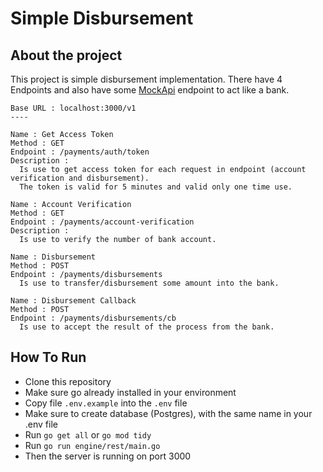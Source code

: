 # Simple Disbursement

## About the project
This project is simple disbursement implementation.
There have 4 Endpoints and also have some [MockApi](https://mockapi.io) endpoint to act like a bank.

```
Base URL : localhost:3000/v1
----

Name : Get Access Token
Method : GET
Endpoint : /payments/auth/token
Description :
  Is use to get access token for each request in endpoint (account verification and disbursement).
  The token is valid for 5 minutes and valid only one time use.

Name : Account Verification
Method : GET
Endpoint : /payments/account-verification
Description :
  Is use to verify the number of bank account.

Name : Disbursement
Method : POST
Endpoint : /payments/disbursements
  Is use to transfer/disbursement some amount into the bank.

Name : Disbursement Callback
Method : POST
Endpoint : /payments/disbursements/cb
  Is use to accept the result of the process from the bank.
```

## How To Run
- Clone this repository
- Make sure go already installed in your environment
- Copy file `.env.example` into the `.env` file
- Make sure to create database (Postgres), with the same name in your .env file
- Run `go get all` or `go mod tidy`
- Run `go run engine/rest/main.go`
- Then the server is running on port 3000

